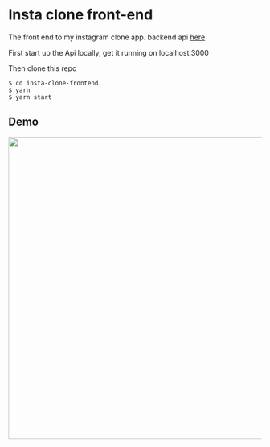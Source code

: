 # Insta clone front-end

The front end to my instagram clone app.
backend api [here](https://github.com/Lucx14/insta-clone-backend)

First start up the Api locally, get it running on localhost:3000

Then clone this repo
```
$ cd insta-clone-frontend
$ yarn
$ yarn start
```

## Demo

<img src="public/demo.gif" width="600" />